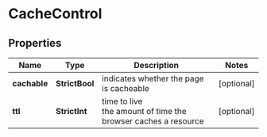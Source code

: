 # CacheControl


## Properties

| Name | Type | Description | Notes |
|------------ | ------------- | ------------- | -------------|
**cachable** | **StrictBool** | indicates whether the page is cacheable |[optional]|
**ttl** | **StrictInt** | time to live<br>the amount of time the browser caches a resource |[optional]|